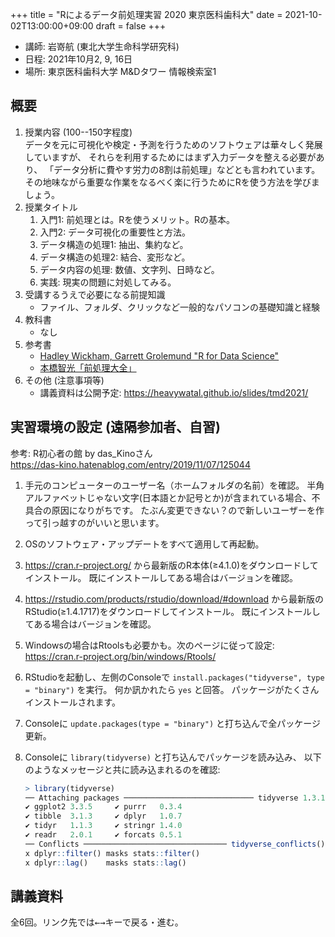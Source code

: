 +++
title = "Rによるデータ前処理実習 2020 東京医科歯科大"
date = 2021-10-02T13:00:00+09:00
draft = false
+++

- 講師: 岩嵜航 (東北大学生命科学研究科)
- 日程: 2021年10月2, 9, 16日
- 場所: 東京医科歯科大学 M&Dタワー 情報検索室1


## 概要

1.  授業内容 (100--150字程度)<br>
    データを元に可視化や検定・予測を行うためのソフトウェアは華々しく発展していますが、
    それらを利用するためにはまず入力データを整える必要があり、
    「データ分析に費やす労力の8割は前処理」などとも言われています。
    その地味ながら重要な作業をなるべく楽に行うためにRを使う方法を学びましょう。
1.  授業タイトル
    1. 入門1: 前処理とは。Rを使うメリット。Rの基本。
    2. 入門2: データ可視化の重要性と方法。
    3. データ構造の処理1: 抽出、集約など。
    4. データ構造の処理2: 結合、変形など。
    5. データ内容の処理: 数値、文字列、日時など。
    6. 実践: 現実の問題に対処してみる。
1.  受講するうえで必要になる前提知識
    - ファイル、フォルダ、クリックなど一般的なパソコンの基礎知識と経験
1.  教科書
    - なし
1.  参考書
    - [Hadley Wickham, Garrett Grolemund "R for Data Science"](https://r4ds.had.co.nz/)
    - [本橋智光「前処理大全」](https://www.amazon.co.jp/dp/4774196479/ref=as_li_ss_tl?ie=UTF8&linkCode=ll1&tag=heavywatal-22&linkId=8a3fd4e9a0c944b1b41242bbab8d147b)
1.  その他 (注意事項等)
    - 講義資料は公開予定: <https://heavywatal.github.io/slides/tmd2021/>


## 実習環境の設定 (遠隔参加者、自習)

参考: R初心者の館 by das_Kinoさん<br>
<https://das-kino.hatenablog.com/entry/2019/11/07/125044>

1.  手元のコンピューターのユーザー名（ホームフォルダの名前）を確認。
    半角アルファベットじゃない文字(日本語とか記号とか)が含まれている場合、不具合の原因になりがちです。
    たぶん変更できない？ので新しいユーザーを作って引っ越すのがいいと思います。
1.  OSのソフトウェア・アップデートをすべて適用して再起動。
1.  <https://cran.r-project.org/>
    から最新版のR本体(≥4.1.0)をダウンロードしてインストール。
    既にインストールしてある場合はバージョンを確認。
1.  <https://rstudio.com/products/rstudio/download/#download>
    から最新版のRStudio(≥1.4.1717)をダウンロードしてインストール。
    既にインストールしてある場合はバージョンを確認。
1.  Windowsの場合はRtoolsも必要かも。次のページに従って設定:<br>
    <https://cran.r-project.org/bin/windows/Rtools/>
1.  RStudioを起動し、左側のConsoleで `install.packages("tidyverse", type = "binary")` を実行。
    何か訊かれたら `yes` と回答。
    パッケージがたくさんインストールされます。
1.  Consoleに `update.packages(type = "binary")` と打ち込んで全パッケージ更新。
1.  Consoleに `library(tidyverse)` と打ち込んでパッケージを読み込み、
    以下のようなメッセージと共に読み込まれるのを確認:

    ```r
    > library(tidyverse)
    ── Attaching packages ───────────────────────────── tidyverse 1.3.1 ──
    ✔ ggplot2 3.3.5     ✔ purrr   0.3.4
    ✔ tibble  3.1.3     ✔ dplyr   1.0.7
    ✔ tidyr   1.1.3     ✔ stringr 1.4.0
    ✔ readr   2.0.1     ✔ forcats 0.5.1
    ── Conflicts ──────────────────────────────── tidyverse_conflicts() ──
    x dplyr::filter() masks stats::filter()
    x dplyr::lag()    masks stats::lag()
    ```


## 講義資料

全6回。リンク先では<kbd>←</kbd><kbd>→</kbd>キーで戻る・進む。

